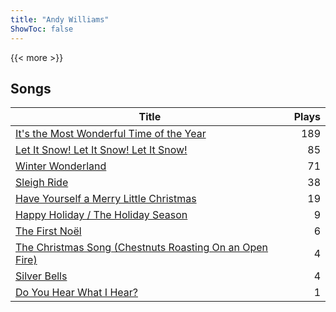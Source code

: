 ```yaml
---
title: "Andy Williams"
ShowToc: false
---
```


{{< more >}}

## Songs
Title | Plays 
----- | -----: 
[It's the Most Wonderful Time of the Year](/songs/its-the-most-wonderful-time-of-the-year) | 189
[Let It Snow! Let It Snow! Let It Snow!](/songs/let-it-snow-let-it-snow-let-it-snow) | 85
[Winter Wonderland](/songs/winter-wonderland) | 71
[Sleigh Ride](/songs/sleigh-ride) | 38
[Have Yourself a Merry Little Christmas](/songs/have-yourself-a-merry-little-christmas) | 19
[Happy Holiday / The Holiday Season](/songs/happy-holiday-the-holiday-season) | 9
[The First Noël](/songs/the-first-noel) | 6
[The Christmas Song (Chestnuts Roasting On an Open Fire)](/songs/the-christmas-song-chestnuts-roasting-on-an-open-fire) | 4
[Silver Bells](/songs/silver-bells) | 4
[Do You Hear What I Hear?](/songs/do-you-hear-what-i-hear) | 1

